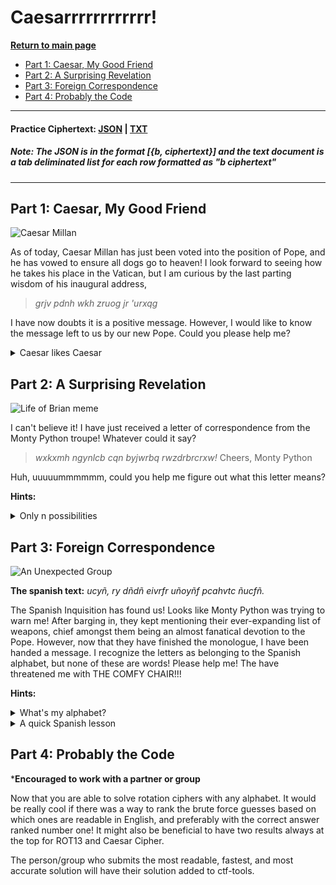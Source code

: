 # Caesarrrrrrrrrrrr!

**[Return to main page](../)**

- [Part 1: Caesar, My Good Friend](#part-1-caesar-my-good-friend)
- [Part 2: A Surprising Revelation](#part-2-a-surprising-revelation)
- [Part 3: Foreign Correspondence](#part-3-foreign-correspondence)
- [Part 4: Probably the Code](#part-4-probably-the-code)

---

#### Practice Ciphertext: [JSON](./ciphertext/ciphertext.json) | [TXT](./ciphertext/ciphertext.txt)

##### _Note:_ The JSON is in the format [{b, ciphertext}] and the text document is a tab deliminated list for each row formatted as "b ciphertext"

---

## Part 1: Caesar, My Good Friend

![Caesar Millan](https://www.gannett-cdn.com/media/USATODAY/USATODAY/2012/11/16/cesar-16_9.jpg?width=1600&height=800&fit=crop&format=pjpg&auto=webp)

As of today, Caesar Millan has just been voted into the position of Pope, and he has vowed to ensure all dogs go to heaven! I look forward to seeing how he takes his place in the Vatican, but I am curious by the last parting wisdom of his inaugural address,
 > _grjv pdnh wkh zruog jr 'urxqg_

 I have now doubts it is a positive message. However, I would like to know the message left to us by our new Pope. Could you please help me?

<details>
<summary>Caesar likes Caesar</summary>
In addition to making his papal name Pope Julius, it looks like Pope Julius is a fan of Caesar ciphers! If only I could remember the amount shifted...
</details>

## Part 2: A Surprising Revelation

![Life of Brian meme](https://media.tenor.com/86URGAgnwDAAAAAC/biggus-dickus.gif)

I can't believe it! I have just received a letter of correspondence from the Monty Python troupe! Whatever could it say?

> _wxkxmh ngynlcb cqn byjwrbq rwzdrbrcrxw!_
> Cheers, Monty Python

Huh, uuuuummmmmm, could you help me figure out what this letter means?

**Hints:**

<details>
<summary>Only n possibilities</summary>
It seems that this is only encrypted with a rotation cipher, but not one of the popular ones like Caesar or ROT13. Since this uses the English alphabet, it might be easy to just try every kind of rotation.
</details>

## Part 3: Foreign Correspondence

![An Unexpected Group](https://i.imgflip.com/1lgx8q.jpg)

**The spanish text:** _ucyñ, ry dñdñ eivrfr uñoyñf pcahvtc ñucfñ._

The Spanish Inquisition has found us! Looks like Monty Python was trying to warn me! After barging in, they kept mentioning their ever-expanding list of weapons, chief amongst them being an almost fanatical devotion to the Pope. However, now that they have finished the monologue, I have been handed a message. I recognize the letters as belonging to the Spanish alphabet, but none of these are words! Please help me! The have threatened me with THE COMFY CHAIR!!!

**Hints:**

<details>
<summary>What's my alphabet?</summary>
This challenge uses the Spanish alphabet because the plaintext is in Spanish. The only difference between the Spanish and English alphabet is the 'ñ' character.
</details>

<details>
<summary>A quick Spanish lesson</summary>
If you are having trouble finding what permutation translates to Spanish, the first part of the plaintext is "Hola, el Papa"
</details>

## Part 4: Probably the Code

***Encouraged to work with a partner or group**

Now that you are able to solve rotation ciphers with any alphabet. It would be really cool if there was a way to rank the brute force guesses based on which ones are readable in English, and preferably with the correct answer ranked number one! It might also be beneficial to have two results always at the top for ROT13 and Caesar Cipher.

The person/group who submits the most readable, fastest, and most accurate solution will have their solution added to ctf-tools.

